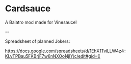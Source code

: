 # Cardsauce
A Balatro mod made for Vinesauce!

--

Spreadsheet of planned Jokers:

https://docs.google.com/spreadsheets/d/1EhX1TviLLW4z4-KLvTPBau5FKBrjF7w6nNXOoNjIYjc/edit#gid=0
